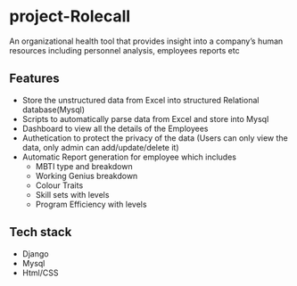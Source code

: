 # project-Rolecall

An organizational health tool that provides insight into a company’s human resources including personnel analysis, employees reports etc

## Features

- Store the unstructured data from Excel into structured Relational database(Mysql)
- Scripts to automatically parse data from Excel and store into Mysql
- Dashboard to view all the details of the Employees
- Authetication to protect the privacy of the data (Users can only view the data, only admin can add/update/delete it)
- Automatic Report generation for employee which includes
  - MBTI type and breakdown
  - Working Genius breakdown
  - Colour Traits
  - Skill sets with levels
  - Program Efficiency with levels
 

## Tech stack
- Django
- Mysql
- Html/CSS


